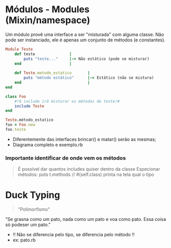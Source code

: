# Módulos - Modules (Mixin/namespace) #
Um módulo provê uma interface a ser "misturada" com alguma classe. Não pode ser
instanciado, ele é apenas um conjunto de métodos (e constantes).

```rb
Module Teste
    def teste               |
        puts "teste..."     |-> Não estático (pode se misturar)
    end                     |
    
    def Teste.metodo_estatico       |
        puts "método estático"      |-> Estático (não se mistura)
    end                             |
end

class Foo
    #!O include irá misturar os métodos de teste!#
    include Teste
end

Teste.método_estatico
foo = Foo.new
foo.teste
```
* Diferentemente das interfaces brincar() e matar() serão as mesmas;
* Diagrama completo e exemplo.rb

### Importante identificar de onde vem os métodos

> É possível dar quantos includes quiser dentro da classe
> Especionar métodos: puts t.methods // #(self.class) printa na tela qual o tipo

# Duck Typing #
> "Polimorfismo"

"Se grasna como um pato, nada como um pato e voa como pato. Essa coisa só podeser um pato."
 * !! Não se diferencia pelo tipo, se diferencia pelo método !!
* ex: pato.rb
